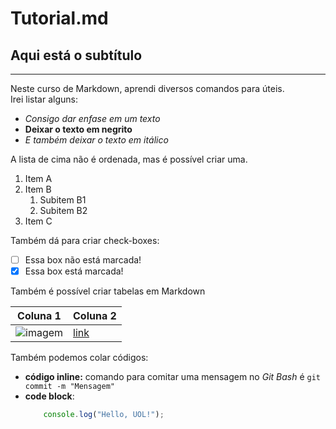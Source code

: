 # Tutorial.md 
## Aqui está o subtítulo
---
Neste curso de Markdown, aprendi diversos comandos para úteis.  
Irei listar alguns:
- *Consigo dar enfase em um texto*
- **Deixar o texto em negrito**
- _E também deixar o texto em itálico_

A lista de cima não é ordenada, mas é possível criar uma.

1. Item A
2. Item B
    1. Subitem B1
    2. Subitem B2
3. Item C

Também dá para criar check-boxes:
- [ ] Essa box não está marcada!
- [x] Essa box está marcada!

Também é possível criar tabelas em Markdown

| Coluna 1 | Coluna 2 |
| - | - |
| ![imagem](https://s3.sa-east-1.amazonaws.com/remotar-assets-prod/company-profile-pictures/cl7godhi300lz04wgcki4gfxn.jpg) | [link](https://compass.uol/pt/home/)|

Também podemos colar códigos:
- **código inline:** comando para comitar uma mensagem no _Git Bash_ é `git commit -m "Mensagem"`
- **code block**: 
    ```javascript 
        console.log("Hello, UOL!");
    ``` 


